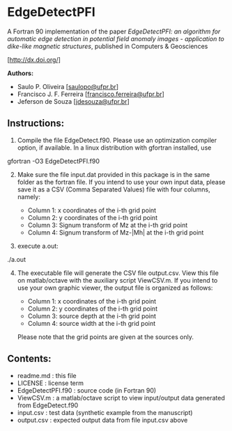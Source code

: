 # EdgeDetectPFI
A Fortran 90 implementation of the paper *EdgeDetectPFI: an algorithm for  automatic edge detection in potential field anomaly images - application to  dike-like magnetic structures*, published in Computers &amp; Geosciences

[http://dx.doi.org/]

**Authors:**  
* Saulo P. Oliveira [saulopo@ufpr.br]
* Francisco J. F. Ferreira [francisco.ferreira@ufpr.br]
* Jeferson de Souza [jdesouza@ufpr.br]
         
## Instructions:

1. Compile the file EdgeDetect.f90. Please use an optimization compiler  option, if available. In a linux distribution with gfortran installed, use

 gfortran -O3 EdgeDetectPFI.f90

2. Make sure the file input.dat provided in this package is in the same folder as the fortran file.
   If you intend to use your own input data, please save it as a CSV (Comma Separated Values) file with four columns, namely:
   - Column 1: x coordinates of the i-th grid point 
   - Column 2: y coordinates of the i-th grid point
   - Column 3: Signum transform of Mz at the i-th grid point
   - Column 4: Signum transform of Mz-|Mh| at the i-th grid point

3. execute a.out:

 ./a.out

4. The executable file will generate the CSV file output.csv. View this file on matlab/octave with the auxiliary script ViewCSV.m. If you intend to use your own graphic viewer, the output file is organized as follows:
   - Column 1: x coordinates of the i-th grid point 
   - Column 2: y coordinates of the i-th grid point
   - Column 3: source depth at the i-th grid point
   - Column 4: source width at the i-th grid point
   
   Please note that the grid points are given at the sources only.

## Contents:

- readme.md         : this file  
- LICENSE           : license term
- EdgeDetectPFI.f90 : source code (in Fortran 90)
- ViewCSV.m         : a matlab/octave script to view input/output data generated from EdgeDetect.f90
- input.csv         : test data (synthetic example from the manuscript)
- output.csv        : expected output data from file input.csv above
